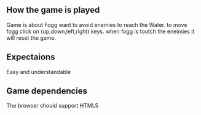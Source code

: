## How the game is played

Game is about Fogg want to avoid enemies to reach the Water.
to move fogg click on (up,down,left,right) keys.
when fogg is toutch the eneimies it will reset the game.


## Expectaions
Easy and understandable

## Game dependencies

The browser should support HTML5